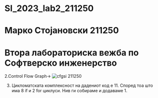 # SI_2023_lab2_211250
# Марко Стојановски 211250
# Втора лабораториска вежба по Софтверско инженерство
2.Control Flow Graph->
![cfgsi 211250](https://github.com/MarkoStojanovski007/SI_2023_lab2_211250/assets/127693496/223b0919-1859-4318-8848-ed88bf567b65)

3. Цикломатската комплексност на дадениот код е 11. Според тоа што има 8 if и 2 for циклуси. Нив ги собираме и додаваме 1.  
